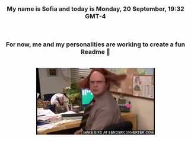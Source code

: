 


<div align="center">
<h3 >My name is Sofia and today is Monday, 20 September, 19:32 GMT-4</h3><br>
<h3 >For now, me and my personalities are working to create a fun Readme 👋
</h3><br>
<img src='img/dwight.gif' alt='working...'/>
</div>
